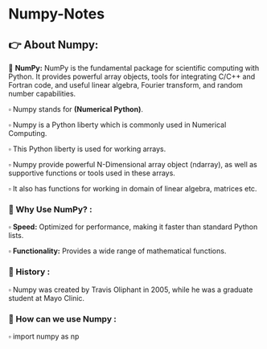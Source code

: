 # Numpy-Notes

## 👉 About Numpy:

🧮 **NumPy:** NumPy is the fundamental package for scientific computing with Python. It provides powerful array objects, tools for integrating C/C++ and Fortran code, and useful linear algebra, Fourier transform, and random number capabilities.<br>

▫️ Numpy stands for **(Numerical Python)**.<br>

▫️ Numpy is a Python liberty which is commonly used in Numerical Computing.<br>

▫️ This Python liberty is used for working arrays.<br>

▫️ Numpy provide powerful N-Dimensional array object (ndarray), as well as supportive functions or tools 
   used in these arrays.<br>

▫️ It also has functions for working in domain of linear algebra, matrices etc. <br>

### 🔸 Why Use NumPy? :

▫️ **Speed:** Optimized for performance, making it faster than standard Python lists.<br>

▫️ **Functionality:** Provides a wide range of mathematical functions.<br>

### 🔹 History :

▫️ Numpy was created by Travis Oliphant in 2005, while he was a graduate student at Mayo Clinic.<br>

###  🔸 How can we use Numpy :

▫️ import numpy as np<br>

